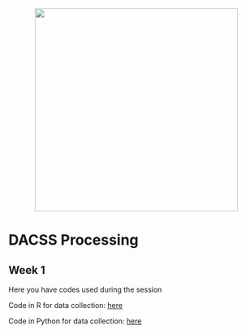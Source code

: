 <center><img src="https://github.com/DACSS-PreProcessing/session1_main/blob/main/pics/LogoSimple.png?raw=true" width="400"></center>

# DACSS Processing
## Week 1

Here you have codes used during the session

Code in R for data collection: [here](https://dacss-preprocessing.github.io/datacollecting_R/)

Code in Python for data collection: [here](https://dacss-preprocessing.github.io/datacollecting_Python/)
